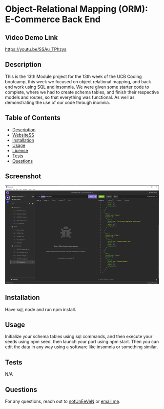 #  Object-Relational Mapping (ORM): E-Commerce Back End

## Video Demo Link

https://youtu.be/SSAu_TPhzys

## Description

This is the 13th Module project for the 13th week of the UCB Coding bootcamp, this week we focused on object relational mapping, and back end work using SQL and insomnia. We were given some starter code to complete, where we had to create schema tables, and finish their respective models and routes, so that everything was functional. As well as demonstrating the use of our code through inomnia.

## Table of Contents
- [Description](#description)
- [WebsiteSS](#Screenshot)
- [Installation](#installation)
- [Usage](#usage)
- [License](#license)
- [Tests](#tests)
- [Questions](#questions)

## Screenshot 

![Alt text](./Assets/Capture.PNG)

## Installation

Have sql, node and run npm install.

## Usage 

Initialize your schema tables using sql commands, and then execute your seeds using npm seed, then launch your port using npm start. Then you can edit the data in any way using a software like insomnia or something similar.  

## Tests

N/A
## Questions

For any questions, reach out to [notUnEeVeN](https://github.com/notUnEeVeN) or [email me](mailto:tybalt.mallet@gmail.com).
